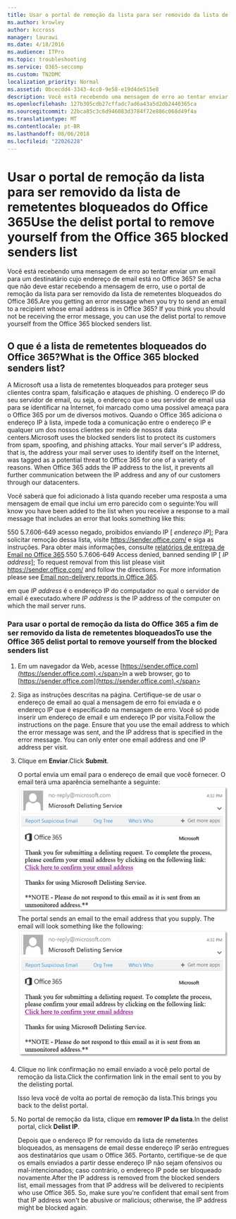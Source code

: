 ```yaml
---
title: Usar o portal de remoção da lista para ser removido da lista de remetentes bloqueados do Office 365
ms.author: krowley
author: kccross
manager: laurawi
ms.date: 4/18/2016
ms.audience: ITPro
ms.topic: troubleshooting
ms.service: O365-seccomp
ms.custom: TN2DMC
localization_priority: Normal
ms.assetid: 0bcecdd4-3343-4cc0-9e58-e19d4de515e8
description: Você está recebendo uma mensagem de erro ao tentar enviar um email para um destinatário cujo endereço de email está no Office 365? Se acha que não deve estar recebendo a mensagem de erro, use o portal de remoção da lista para ser removido da lista de remetentes bloqueados do Office 365.
ms.openlocfilehash: 127b305cdb27cffadc7ad6a43a5d2db2440365ca
ms.sourcegitcommit: 22bca85c3c6d946083d3784f72e886c068d49f4a
ms.translationtype: MT
ms.contentlocale: pt-BR
ms.lasthandoff: 08/06/2018
ms.locfileid: "22026228"
---
```

# <a name="use-the-delist-portal-to-remove-yourself-from-the-office-365-blocked-senders-list"></a><span data-ttu-id="df4aa-104">Usar o portal de remoção da lista para ser removido da lista de remetentes bloqueados do Office 365</span><span class="sxs-lookup"><span data-stu-id="df4aa-104">Use the delist portal to remove yourself from the Office 365 blocked senders list</span></span>

<span data-ttu-id="df4aa-p102">Você está recebendo uma mensagem de erro ao tentar enviar um email para um destinatário cujo endereço de email está no Office 365? Se acha que não deve estar recebendo a mensagem de erro, use o portal de remoção da lista para ser removido da lista de remetentes bloqueados do Office 365.</span><span class="sxs-lookup"><span data-stu-id="df4aa-p102">Are you getting an error message when you try to send an email to a recipient whose email address is in Office 365? If you think you should not be receiving the error message, you can use the delist portal to remove yourself from the Office 365 blocked senders list.</span></span>
  
## <a name="what-is-the-office-365-blocked-senders-list"></a><span data-ttu-id="df4aa-107">O que é a lista de remetentes bloqueados do Office 365?</span><span class="sxs-lookup"><span data-stu-id="df4aa-107">What is the Office 365 blocked senders list?</span></span>

<span data-ttu-id="df4aa-p103">A Microsoft usa a lista de remetentes bloqueados para proteger seus clientes contra spam, falsificação e ataques de phishing. O endereço IP do seu servidor de email, ou seja, o endereço que o seu servidor de email usa para se identificar na Internet, foi marcado como uma possível ameaça para o Office 365 por um de diversos motivos. Quando o Office 365 adiciona o endereço IP à lista, impede toda a comunicação entre o endereço IP e qualquer um dos nossos clientes por meio de nossos data centers.</span><span class="sxs-lookup"><span data-stu-id="df4aa-p103">Microsoft uses the blocked senders list to protect its customers from spam, spoofing, and phishing attacks. Your mail server's IP address, that is, the address your mail server uses to identify itself on the Internet, was tagged as a potential threat to Office 365 for one of a variety of reasons. When Office 365 adds the IP address to the list, it prevents all further communication between the IP address and any of our customers through our datacenters.</span></span>
  
<span data-ttu-id="df4aa-111">Você saberá que foi adicionado à lista quando receber uma resposta a uma mensagem de email que inclui um erro parecido com o seguinte:</span><span class="sxs-lookup"><span data-stu-id="df4aa-111">You will know you have been added to the list when you receive a response to a mail message that includes an error that looks something like this:</span></span>
  
<span data-ttu-id="df4aa-p104">550 5.7.606-649 acesso negado, proibidos enviando IP [ _endereço IP_]; Para solicitar remoção dessa lista, visite https://sender.office.com/ e siga as instruções. Para obter mais informações, consulte [relatórios de entrega de Email no Office 365](http://go.microsoft.com/fwlink/?LinkID=526653).</span><span class="sxs-lookup"><span data-stu-id="df4aa-p104">550 5.7.606-649 Access denied, banned sending IP [ _IP address_]; To request removal from this list please visit https://sender.office.com/ and follow the directions. For more information please see [Email non-delivery reports in Office 365](http://go.microsoft.com/fwlink/?LinkID=526653).</span></span>
  
<span data-ttu-id="df4aa-114">em que  _IP address_ é o endereço IP do computador no qual o servidor de email é executado.</span><span class="sxs-lookup"><span data-stu-id="df4aa-114">where  _IP address_ is the IP address of the computer on which the mail server runs.</span></span> 
  
### <a name="to-use-the-office-365-delist-portal-to-remove-yourself-from-the-blocked-senders-list"></a><span data-ttu-id="df4aa-115">Para usar o portal de remoção da lista do Office 365 a fim de ser removido da lista de remetentes bloqueados</span><span class="sxs-lookup"><span data-stu-id="df4aa-115">To use the Office 365 delist portal to remove yourself from the blocked senders list</span></span>

1. <span data-ttu-id="df4aa-116">Em um navegador da Web, acesse [https://sender.office.com](https://sender.office.com).</span><span class="sxs-lookup"><span data-stu-id="df4aa-116">In a web browser, go to [https://sender.office.com](https://sender.office.com).</span></span>
    
2. <span data-ttu-id="df4aa-p105">Siga as instruções descritas na página. Certifique-se de usar o endereço de email ao qual a mensagem de erro foi enviada e o endereço IP que é especificado na mensagem de erro. Você só pode inserir um endereço de email e um endereço IP por visita.</span><span class="sxs-lookup"><span data-stu-id="df4aa-p105">Follow the instructions on the page. Ensure that you use the email address to which the error message was sent, and the IP address that is specified in the error message. You can only enter one email address and one IP address per visit.</span></span>
    
3. <span data-ttu-id="df4aa-120">Clique em **Enviar**.</span><span class="sxs-lookup"><span data-stu-id="df4aa-120">Click **Submit**.</span></span>
    
    <span data-ttu-id="df4aa-p106">O portal envia um email para o endereço de email que você fornecer. O email terá uma aparência semelhante a seguinte: ![captura de tela de email recebido quando você envia uma solicitação por meio do portal de delist](media/bf13e4f7-f68c-4e46-baa7-b6ab4cfc13f3.png)</span><span class="sxs-lookup"><span data-stu-id="df4aa-p106">The portal sends an email to the email address that you supply. The email will look something like the following:  ![Screenshot of email received when you submit a request through the delist portal](media/bf13e4f7-f68c-4e46-baa7-b6ab4cfc13f3.png)</span></span>
  
4. <span data-ttu-id="df4aa-123">Clique no link confirmação no email enviado a você pelo portal de remoção da lista.</span><span class="sxs-lookup"><span data-stu-id="df4aa-123">Click the confirmation link in the email sent to you by the delisting portal.</span></span>
    
    <span data-ttu-id="df4aa-124">Isso leva você de volta ao portal de remoção da lista.</span><span class="sxs-lookup"><span data-stu-id="df4aa-124">This brings you back to the delist portal.</span></span>
    
5. <span data-ttu-id="df4aa-125">No portal de remoção da lista, clique em **remover IP da lista**.</span><span class="sxs-lookup"><span data-stu-id="df4aa-125">In the delist portal, click **Delist IP**.</span></span>
    
    <span data-ttu-id="df4aa-p107">Depois que o endereço IP for removido da lista de remetentes bloqueados, as mensagens de email desse endereço IP serão entregues aos destinatários que usam o Office 365. Portanto, certifique-se de que os emails enviados a partir desse endereço IP não sejam ofensivos ou mal-intencionados; caso contrário, o endereço IP pode ser bloqueado novamente.</span><span class="sxs-lookup"><span data-stu-id="df4aa-p107">After the IP address is removed from the blocked senders list, email messages from that IP address will be delivered to recipients who use Office 365. So, make sure you're confident that email sent from that IP address won't be abusive or malicious; otherwise, the IP address might be blocked again.</span></span>
    


